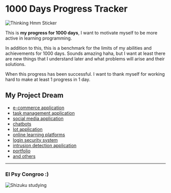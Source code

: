 # 1000 Days Progress Tracker

<img src="https://github.com/fdhliakbar/1000-days-progress-tracker/assets/104522615/2ef3df34-65c5-4b1f-a316-f17875469cd4" style="display: block; margin-left: auto; margin-right: auto;" alt="Thinking Hmm Sticker">


This is **my progress for 1000 days**, I want to motivate myself to be more active in learning programming.

In addition to this, this is a benchmark for the limits of my abilities and achievements for 1000 days. Sounds amazing haha, but I want at least there are new things that I understand later and what problems will arise and their solutions.

When this progress has been successful. I want to thank myself for working hard to make at least 1 progress in 1 day.

## My Project Dream
- [ e-commerce application](https://www.techtarget.com/searchcio/definition/e-commerce " e-commerce application")
- [task management application](https://www.planview.com/resources/articles/lkdc-task-management-tool/#:~:text=View%20the%20eBook-,A%20task%20management%20tool%20is%20used%20by%20an%20individual%2C%20team,or%20online%20project%20management%20applications. "task management application")
- [social media application](https://en.wikipedia.org/wiki/Social_media "social media application")
- [chatbots](https://www.ibm.com/topics/chatbots "chatbots")
- [Iot application](https://www.oracle.com/internet-of-things/what-is-iot/#:~:text=IoT%20applications%20use%20machine%20learning,between%20failures%2C%20and%20other%20information. "Iot application")
- [online learning platforms](https://www.verywellfamily.com/best-online-learning-platforms-5073725 "online learning platforms")
- [login security system](https://www.microsoft.com/en-gb/security/business/security-101/what-is-login-security#:~:text=Login%20security%20prevents%20unauthorized%20access,people%20and%20businesses%20from%20cyberthreats. "login security system")
- [intrusion detection application](https://www.techtarget.com/searchsecurity/definition/intrusion-detection-system "intrusion detection application")
- [portfolio](https://www.investopedia.com/terms/p/portfolio.asp "portfolio")
- [and others](https:://github.com/fdhliakbar "and others")

------------

### El Psy Congroo :)
<img src="https://github.com/fdhliakbar/1000-days-progress-tracker/assets/104522615/8bf23dfe-1f28-4135-8fe7-a72f01566a6f" style="display: block; margin-left: auto; margin-right: auto;" alt="Shizuku studying">
